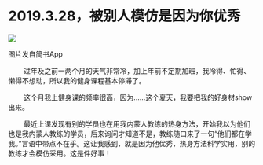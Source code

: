 
# 2019.3.28，被别人模仿是因为你优秀

![](http://upload-images.jianshu.io/upload_images/3910675-37b92be031eefef0.jpg?imageMogr2/auto-orient/strip%7CimageView2/2/w/1080/q/50)  

图片发自简书App

        过年及之前一两个月的天气非常冷，加上年前不定期加班，我冷得、忙得、懒得不想动，所以我的健身课程基本停滞了。  

        这个月我上健身课的频率很高，因为……这个夏天，我要把我的好身材show出来。  

        最近上课发现有别的学员也在用我内蒙人教练的热身方法，开始我以为他们也是我内蒙人教练的学员，后来询问才知道不是，教练随口来了一句“他们都在学我。”言语中带点不在乎。这让我感到，就是因为他优秀，热身方法科学实用，别的教练才会模仿采用。这是件好事！